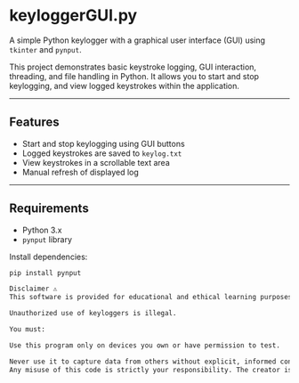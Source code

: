 # keyloggerGUI.py

A simple Python keylogger with a graphical user interface (GUI) using `tkinter` and `pynput`.

This project demonstrates basic keystroke logging, GUI interaction, threading, and file handling in Python. It allows you to start and stop keylogging, and view logged keystrokes within the application.

---

## Features

- Start and stop keylogging using GUI buttons
- Logged keystrokes are saved to `keylog.txt`
- View keystrokes in a scrollable text area
- Manual refresh of displayed log

---

## Requirements

- Python 3.x
- `pynput` library

Install dependencies:

```bash
pip install pynput

Disclaimer ⚠️
This software is provided for educational and ethical learning purposes only.

Unauthorized use of keyloggers is illegal.

You must:

Use this program only on devices you own or have permission to test.

Never use it to capture data from others without explicit, informed consent.
Any misuse of this code is strictly your responsibility. The creator is not liable for any damage or legal consequences arising from its use.

